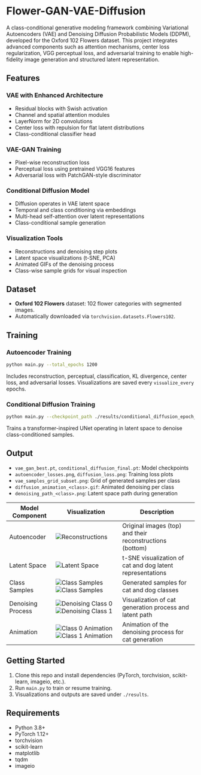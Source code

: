 # Flower-GAN-VAE-Diffusion

A class-conditional generative modeling framework combining Variational Autoencoders (VAE) and Denoising Diffusion Probabilistic Models (DDPM), developed for the Oxford 102 Flowers dataset. This project integrates advanced components such as attention mechanisms, center loss regularization, VGG perceptual loss, and adversarial training to enable high-fidelity image generation and structured latent representation.

## Features

### VAE with Enhanced Architecture
- Residual blocks with Swish activation
- Channel and spatial attention modules
- LayerNorm for 2D convolutions
- Center loss with repulsion for flat latent distributions
- Class-conditional classifier head

### VAE-GAN Training
- Pixel-wise reconstruction loss
- Perceptual loss using pretrained VGG16 features
- Adversarial loss with PatchGAN-style discriminator

### Conditional Diffusion Model
- Diffusion operates in VAE latent space
- Temporal and class conditioning via embeddings
- Multi-head self-attention over latent representations
- Class-conditional sample generation

### Visualization Tools
- Reconstructions and denoising step plots
- Latent space visualizations (t-SNE, PCA)
- Animated GIFs of the denoising process
- Class-wise sample grids for visual inspection

## Dataset

- **Oxford 102 Flowers** dataset: 102 flower categories with segmented images.
- Automatically downloaded via `torchvision.datasets.Flowers102`.

## Training

### Autoencoder Training

```bash
python main.py --total_epochs 1200
```

Includes reconstruction, perceptual, classification, KL divergence, center loss, and adversarial losses. Visualizations are saved every `visualize_every` epochs.

### Conditional Diffusion Training

```bash
python main.py --checkpoint_path ./results/conditional_diffusion_epoch_600.pt --total_epochs 2000
```

Trains a transformer-inspired UNet operating in latent space to denoise class-conditioned samples.

## Output

- `vae_gan_best.pt`, `conditional_diffusion_final.pt`: Model checkpoints
- `autoencoder_losses.png`, `diffusion_loss.png`: Training loss plots
- `vae_samples_grid_subset.png`: Grid of generated samples per class
- `diffusion_animation_<class>.gif`: Animated denoising per class
- `denoising_path_<class>.png`: Latent space path during generation

 Model Component | Visualization | Description |
|-----------------|---------------|-------------|
| Autoencoder | ![Reconstructions](https://github.com/ynyeh0221/Oxford-120-Flower-GAN-VAE-latent-diffusion/blob/main/v1/output/reconstruction/vae_reconstruction_epoch_1400.png) | Original images (top) and their reconstructions (bottom) |
| Latent Space | ![Latent Space](https://github.com/ynyeh0221/Oxford-120-Flower-GAN-VAE-latent-diffusion/blob/main/v1/output/latent_space/vae_latent_space_epoch_1400.png) | t-SNE visualization of cat and dog latent representations |
| Class Samples | ![Class Samples](https://github.com/ynyeh0221/Oxford-120-Flower-GAN-VAE-latent-diffusion/blob/main/v2/output/diffusion_sample_result/sample_class_4_epoch_1000.png)![Class Samples](https://github.com/ynyeh0221/Oxford-120-Flower-GAN-VAE-latent-diffusion/blob/main/v2/output/diffusion_sample_result/sample_class_6_epoch_1000.png) | Generated samples for cat and dog classes |
| Denoising Process | ![Denoising Class 0](https://github.com/ynyeh0221/Oxford-120-Flower-GAN-VAE-latent-diffusion/blob/main/v2/output/diffusion_path/denoising_path_4_epoch_1000.png)![Denoising Class 1](https://github.com/ynyeh0221/Oxford-120-Flower-GAN-VAE-latent-diffusion/blob/main/v2/output/diffusion_path/denoising_path_6_epoch_1000.png) | Visualization of cat generation process and latent path |
| Animation | ![Class 0 Animation](https://github.com/ynyeh0221/Oxford-120-Flower-GAN-VAE-latent-diffusion/blob/main/v2/output/diffusion_animation_class_4_epoch_1000.gif)![Class 1 Animation](https://github.com/ynyeh0221/Oxford-120-Flower-GAN-VAE-latent-diffusion/blob/main/v2/output/diffusion_animation_class_6_epoch_1000.gif) | Animation of the denoising process for cat generation |

## Getting Started

1. Clone this repo and install dependencies (PyTorch, torchvision, scikit-learn, imageio, etc.).
2. Run `main.py` to train or resume training.
3. Visualizations and outputs are saved under `./results`.

## Requirements

- Python 3.8+
- PyTorch 1.12+
- torchvision
- scikit-learn
- matplotlib
- tqdm
- imageio
